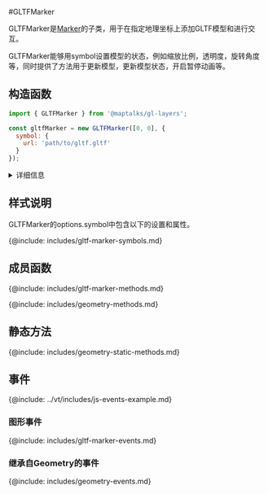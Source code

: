 #GLTFMarker

GLTFMarker是[Marker](https://maptalks.org/maptalks.js/api/0.x/Marker.html)的子类，用于在指定地理坐标上添加GLTF模型和进行交互。

GLTFMarker能够用symbol设置模型的状态，例如缩放比例，透明度，旋转角度等，同时提供了方法用于更新模型，更新模型状态，开启暂停动画等。

## 构造函数

```javascript
import { GLTFMarker } from '@maptalks/gl-layers';

const gltfMarker = new GLTFMarker([0, 0], {
  symbol: {
    url: 'path/to/gltf.gltf'
  }
});
```
<details><summary>详细信息</summary>
<div>
参数：

* coordinates\* **Number[]** 坐标
* options\* **Object** 配置参数，可选的配置项如下：

| 配置名               |  类型   |  描述                     | 默认值 |
|  ------             | :----:  | ----                      |   :-----------:  |
{@include: includes/gltf-marker-options.md}
{@include: includes/geometry-options.md}

</div>
</details>

## 样式说明

GLTFMarker的options.symbol中包含以下的设置和属性。

{@include: includes/gltf-marker-symbols.md}

## 成员函数

{@include: includes/gltf-marker-methods.md}

{@include: includes/geometry-methods.md}

## 静态方法

{@include: includes/geometry-static-methods.md}

## 事件

{@include: ../vt/includes/js-events-example.md}

### 图形事件

{@include: includes/gltf-marker-events.md}

### 继承自Geometry的事件

{@include: includes/geometry-events.md}